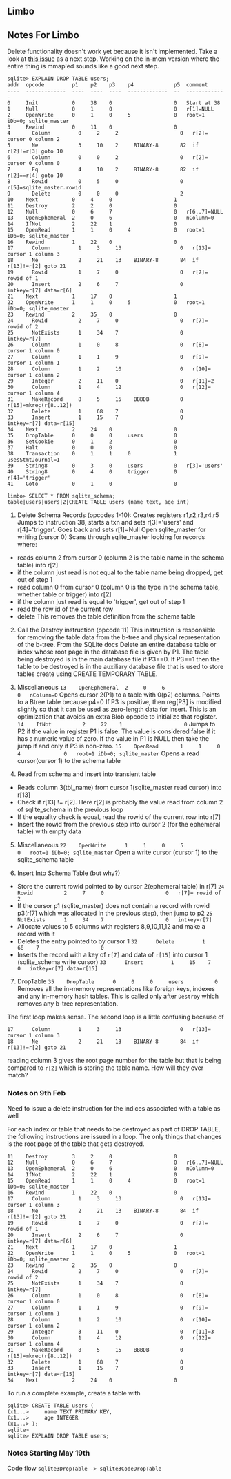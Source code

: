 ## Limbo

## Notes For Limbo

Delete functionality doesn't work yet because it isn't implemented.
Take a look at [this issue](https://github.com/tursodatabase/limbo/issues/859) as a next step. Working on the in-mem version where the entire thing is mmap'ed sounds like a good next step.

```
sqlite> EXPLAIN DROP TABLE users;
addr  opcode         p1    p2    p3    p4             p5  comment
----  -------------  ----  ----  ----  -------------  --  -------------
0     Init           0     38    0                    0   Start at 38
1     Null           0     1     0                    0   r[1]=NULL
2     OpenWrite      0     1     0     5              0   root=1 iDb=0; sqlite_master
3     Rewind         0     11    0                    0
4       Column         0     2     2                    0   r[2]= cursor 0 column 2
5       Ne             3     10    2     BINARY-8       82  if r[2]!=r[3] goto 10
6       Column         0     0     2                    0   r[2]= cursor 0 column 0
7       Eq             4     10    2     BINARY-8       82  if r[2]==r[4] goto 10
8       Rowid          0     5     0                    0   r[5]=sqlite_master.rowid
9       Delete         0     0     0                    2
10    Next           0     4     0                    1
11    Destroy        2     2     0                    0
12    Null           0     6     7                    0   r[6..7]=NULL
13    OpenEphemeral  2     0     6                    0   nColumn=0
14    IfNot          2     22    1                    0
15    OpenRead       1     1     0     4              0   root=1 iDb=0; sqlite_master
16    Rewind         1     22    0                    0
17      Column         1     3     13                   0   r[13]= cursor 1 column 3
18      Ne             2     21    13    BINARY-8       84  if r[13]!=r[2] goto 21
19      Rowid          1     7     0                    0   r[7]= rowid of 1
20      Insert         2     6     7                    0   intkey=r[7] data=r[6]
21    Next           1     17    0                    1
22    OpenWrite      1     1     0     5              0   root=1 iDb=0; sqlite_master
23    Rewind         2     35    0                    0
24      Rowid          2     7     0                    0   r[7]= rowid of 2
25      NotExists      1     34    7                    0   intkey=r[7]
26      Column         1     0     8                    0   r[8]= cursor 1 column 0
27      Column         1     1     9                    0   r[9]= cursor 1 column 1
28      Column         1     2     10                   0   r[10]= cursor 1 column 2
29      Integer        2     11    0                    0   r[11]=2
30      Column         1     4     12                   0   r[12]= cursor 1 column 4
31      MakeRecord     8     5     15    BBBDB          0   r[15]=mkrec(r[8..12])
32      Delete         1     68    7                    0
33      Insert         1     15    7                    0   intkey=r[7] data=r[15]
34    Next           2     24    0                    0
35    DropTable      0     0     0     users          0
36    SetCookie      0     1     2                    0
37    Halt           0     0     0                    0
38    Transaction    0     1     1     0              1   usesStmtJournal=1
39    String8        0     3     0     users          0   r[3]='users'
40    String8        0     4     0     trigger        0   r[4]='trigger'
41    Goto           0     1     0                    0
```

```shell
limbo> SELECT * FROM sqlite_schema;
table|users|users|2|CREATE TABLE users (name text, age int)
```

1. Delete Schema Records (opcodes 1-10):
Creates registers r1,r2,r3,r4,r5
Jumps to instruction 38, starts a txn and sets r[3]='users' and r[4]='trigger'. Goes back and sets r[1]=Null
Open sqlite_master for writing (cursor 0)
Scans through sqlite_master looking for records where:
  * reads column 2 from cursor 0 (column 2 is the table name in the schema table) into r[2]
  * if the column just read is not equal to the table name being dropped, get out of step 1
  * read column 0 from cursor 0 (column 0  is the type in the schema table, whether table or trigger) into r[2]
  * if the column just read is equal to 'trigger', get out of step 1
  * read the row id of the current row
  * delete
This removes the table definition from the schema table

2. Call the Destroy instruction (opcode 11)
This instruction is responsible for removing the table data from the b-tree and physical representation of the b-tree.
From the SQLite docs
Delete an entire database table or index whose root page in the database file is given by P1.
The table being destroyed is in the main database file if P3==0. If P3==1 then the table to be destroyed is in the auxiliary database file that is used to store tables create using CREATE TEMPORARY TABLE.

3. Miscellaneous 
`13    OpenEphemeral  2     0     6                    0   nColumn=0`
Opens cursor 2(P1) to a table with 0(p2) columns. Points to a Btree table because p4=0
If P3 is positive, then reg[P3] is modified slightly so that it can be used as zero-length data for Insert. This is an optimization that avoids an extra Blob opcode to initialize that register.
`14    IfNot          2     22    1                    0`
Jumps to P2 if the value in register P1 is false. The value is considered false if it has a numeric value of zero. If the value in P1 is NULL then take the jump if and only if P3 is non-zero.
`15    OpenRead       1     1     0     4              0   root=1 iDb=0; sqlite_master`
Opens a read cursor(cursor 1) to the schema table

4. Read from schema and insert into transient table
  * Reads column 3(tbl_name) from cursor 1(sqlite_master read cursor) into r[13]
  * Check if r[13] != r[2]. Here r[2] is probably the value read from column 2 of sqlite_schema in the previous loop
  * If the equality check is equal, read the rowid of the current row into r[7]
  * Insert the rowid from the previous step into cursor 2 (for the ephemeral table) with empty data

5. Miscellaneous
`22    OpenWrite      1     1     0     5              0   root=1 iDb=0; sqlite_master`
Open a write cursor (cursor 1) to the sqlite_schema table

6. Insert Into Schema Table (but why?)
  * Store the current rowid pointed to by cursor 2(ephemeral table) in r[7] `24      Rowid          2     7     0                    0   r[7]= rowid of 2`
  * If the cursor p1 (sqlite_master) does not contain a record with rowid p3(r[7] which was allocated in the previous step), then jump to p2 `25      NotExists      1     34    7                    0   intkey=r[7]`
  * Allocate values to 5 columns with registers 8,9,10,11,12 and make a record with it
  * Deletes the entry pointed to by cursor 1 `32      Delete         1     68    7                    0`
  * Inserts the record with a key of `r[7]` and data of `r[15]` into cursor 1 (sqlite_schema write cursor) `33      Insert         1     15    7                    0   intkey=r[7] data=r[15]`

7. DropTable `35    DropTable      0     0     0     users          0`
Removes all the in-memory representations like foreign keys, indexes and any in-memory hash tables. This is called only after `Destroy` which removes any b-tree representation.

The first loop makes sense. The second loop is a little confusing because of
```shell
17      Column         1     3     13                   0   r[13]= cursor 1 column 3
18      Ne             2     21    13    BINARY-8       84  if r[13]!=r[2] goto 21
```
reading column 3 gives the root page number for the table but that is being compared to `r[2]` which is storing the table name. How will they ever match?


### Notes on 9th Feb

Need to issue a delete instruction for the indices associated with a table as well

For each index or table that needs to be destroyed as part of DROP TABLE, the following instructions are issued in a loop.
The only things that changes is the root page of the table that gets destroyed.

```shell
11    Destroy        3     2     0                    0
12    Null           0     6     7                    0   r[6..7]=NULL
13    OpenEphemeral  2     0     6                    0   nColumn=0
14    IfNot          2     22    1                    0
15    OpenRead       1     1     0     4              0   root=1 iDb=0; sqlite_master
16    Rewind         1     22    0                    0
17      Column         1     3     13                   0   r[13]= cursor 1 column 3
18      Ne             2     21    13    BINARY-8       84  if r[13]!=r[2] goto 21
19      Rowid          1     7     0                    0   r[7]= rowid of 1
20      Insert         2     6     7                    0   intkey=r[7] data=r[6]
21    Next           1     17    0                    1
22    OpenWrite      1     1     0     5              0   root=1 iDb=0; sqlite_master
23    Rewind         2     35    0                    0
24      Rowid          2     7     0                    0   r[7]= rowid of 2
25      NotExists      1     34    7                    0   intkey=r[7]
26      Column         1     0     8                    0   r[8]= cursor 1 column 0
27      Column         1     1     9                    0   r[9]= cursor 1 column 1
28      Column         1     2     10                   0   r[10]= cursor 1 column 2
29      Integer        3     11    0                    0   r[11]=3
30      Column         1     4     12                   0   r[12]= cursor 1 column 4
31      MakeRecord     8     5     15    BBBDB          0   r[15]=mkrec(r[8..12])
32      Delete         1     68    7                    0
33      Insert         1     15    7                    0   intkey=r[7] data=r[15]
34    Next           2     24    0                    0
```

To run a complete example, create a table with 

```shell
sqlite> CREATE TABLE users (
(x1...>     name TEXT PRIMARY KEY,
(x1...>     age INTEGER
(x1...> );
sqlite>
sqlite> EXPLAIN DROP TABLE users;
```

### Notes Starting May 19th
Code flow
`sqlite3DropTable -> sqlite3CodeDropTable`